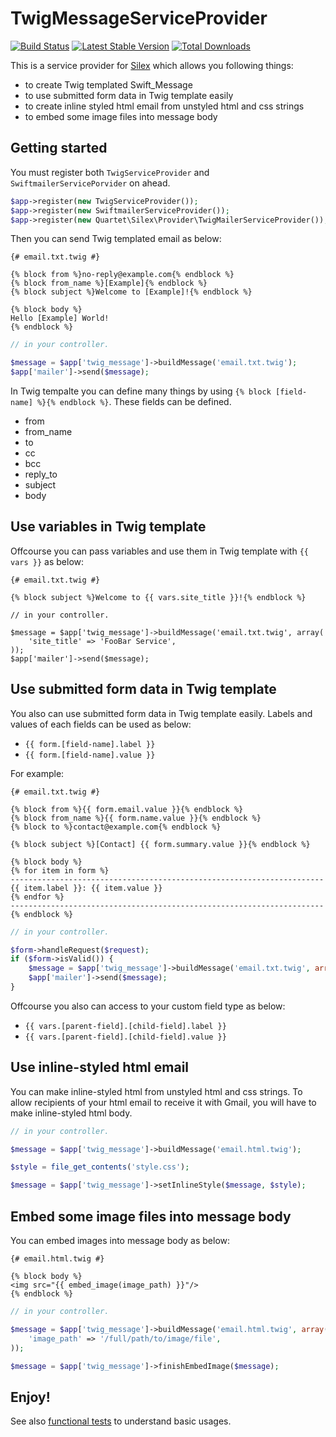 # TwigMessageServiceProvider

[![Build Status](https://travis-ci.org/qckanemoto/TwigMessageServiceProvider.svg?branch=master)](https://travis-ci.org/qckanemoto/TwigMessageServiceProvider)
[![Latest Stable Version](https://poser.pugx.org/qckanemoto/twig-message-service-provider/v/stable.svg)](https://packagist.org/packages/qckanemoto/twig-message-service-provider)
[![Total Downloads](https://poser.pugx.org/qckanemoto/twig-message-service-provider/downloads.svg)](https://packagist.org/packages/qckanemoto/twig-message-service-provider)

This is a service provider for [Silex](http://silex.sensiolabs.org/) which allows you following things:

 * to create Twig templated Swift_Message
 * to use submitted form data in Twig template easily
 * to create inline styled html email from unstyled html and css strings
 * to embed some image files into message body

## Getting started

You must register both `TwigServiceProvider` and `SwiftmailerServicePorvider` on ahead.

```php
$app->register(new TwigServiceProvider());
$app->register(new SwiftmailerServiceProvider());
$app->register(new Quartet\Silex\Provider\TwigMailerServiceProvider());
```

Then you can send Twig templated email as below:

```twig
{# email.txt.twig #}

{% block from %}no-reply@example.com{% endblock %}
{% block from_name %}[Example]{% endblock %}
{% block subject %}Welcome to [Example]!{% endblock %}

{% block body %}
Hello [Example] World!
{% endblock %}
```

```php
// in your controller.

$message = $app['twig_message']->buildMessage('email.txt.twig');
$app['mailer']->send($message);
```

In Twig tempalte you can define many things by using `{% block [field-name] %}{% endblock %}`.
These fields can be defined.

 * from
 * from_name
 * to
 * cc
 * bcc
 * reply_to
 * subject
 * body

## Use variables in Twig template

Offcourse you can pass variables and use them in Twig template with `{{ vars }}` as below:

```
{# email.txt.twig #}

{% block subject %}Welcome to {{ vars.site_title }}!{% endblock %}
```

```
// in your controller.

$message = $app['twig_message']->buildMessage('email.txt.twig', array(
    'site_title' => 'FooBar Service',
));
$app['mailer']->send($message);
```

## Use submitted form data in Twig template

You also can use submitted form data in Twig template easily.
Labels and values of each fields can be used as below:

 * `{{ form.[field-name].label }}`
 * `{{ form.[field-name].value }}`

For example:

```twig
{# email.txt.twig #}

{% block from %}{{ form.email.value }}{% endblock %}
{% block from_name %}{{ form.name.value }}{% endblock %}
{% block to %}contact@example.com{% endblock %}

{% block subject %}[Contact] {{ form.summary.value }}{% endblock %}

{% block body %}
{% for item in form %}
----------------------------------------------------------------------
{{ item.label }}: {{ item.value }}
{% endfor %}
----------------------------------------------------------------------
{% endblock %}
```

```php
// in your controller.

$form->handleRequest($request);
if ($form->isValid()) {
    $message = $app['twig_message']->buildMessage('email.txt.twig', array(), $form);
    $app['mailer']->send($message);
}
```

Offcourse you also can access to your custom field type as below:

 * `{{ vars.[parent-field].[child-field].label }}`
 * `{{ vars.[parent-field].[child-field].value }}`

## Use inline-styled html email

You can make inline-styled html from unstyled html and css strings.
To allow recipients of your html email to receive it with Gmail, you will have to make inline-styled html body.

```php
// in your controller.

$message = $app['twig_message']->buildMessage('email.html.twig');

$style = file_get_contents('style.css');

$message = $app['twig_message']->setInlineStyle($message, $style);
```

## Embed some image files into message body

You can embed images into message body as below:

```twig
{# email.html.twig #}

{% block body %}
<img src="{{ embed_image(image_path) }}"/>
{% endblock %}
```

```php
// in your controller.

$message = $app['twig_message']->buildMessage('email.html.twig', array(
    'image_path' => '/full/path/to/image/file',
));

$message = $app['twig_message']->finishEmbedImage($message);
```

## Enjoy!

See also [functional tests](tests/FunctionalTest.php) to understand basic usages.
